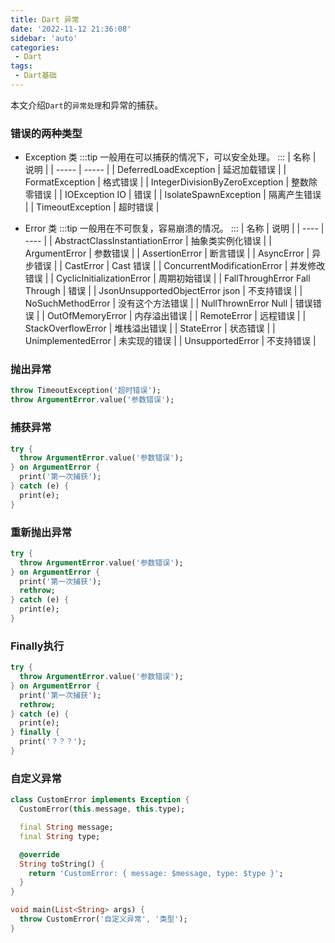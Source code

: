 ```yaml
---
title: Dart 异常
date: '2022-11-12 21:36:08'
sidebar: 'auto'
categories:
 - Dart
tags:
 - Dart基础
---
```



本文介绍`Dart`的`异常处理`和异常的捕获。
<!-- more -->

### 错误的两种类型
  - Exception 类
    :::tip
    一般用在可以捕获的情况下，可以安全处理。
    :::
    | 名称 | 说明 |
    | ----- | ----- |
    | DeferredLoadException |	延迟加载错误 |
    | FormatException	| 格式错误 |
    | IntegerDivisionByZeroException | 整数除零错误 |
    | IOException	IO | 错误 |
    | IsolateSpawnException | 隔离产生错误 |
    | TimeoutException | 超时错误 |

  - Error 类
    :::tip
    一般用在不可恢复，容易崩溃的情况。
    :::
    | 名称 | 说明 |
    | ---- | ---- |
    | AbstractClassInstantiationError |	抽象类实例化错误 |
    | ArgumentError |	参数错误 |
    | AssertionError |	断言错误 |
    | AsyncError |	异步错误 |
    | CastError |	Cast 错误 |
    | ConcurrentModificationError |	并发修改错误 |
    | CyclicInitializationError |	周期初始错误 |
    | FallThroughError Fall Through | 错误 |
    | JsonUnsupportedObjectError json | 不支持错误 |
    | NoSuchMethodError |	没有这个方法错误 |
    | NullThrownError Null | 错误错误 |
    | OutOfMemoryError | 内存溢出错误 |
    | RemoteError |	远程错误 |
    | StackOverflowError | 堆栈溢出错误 |
    | StateError | 状态错误 |
    | UnimplementedError | 未实现的错误 |
    | UnsupportedError | 不支持错误 |
    

### 抛出异常
  ```dart
  throw TimeoutException('超时错误');
  throw ArgumentError.value('参数错误');
  ```

### 捕获异常
  ```dart
  try {
    throw ArgumentError.value('参数错误');
  } on ArgumentError {
    print('第一次捕获');
  } catch (e) {
    print(e);
  }
  ```

### 重新抛出异常
  ```dart
  try {
    throw ArgumentError.value('参数错误');
  } on ArgumentError {
    print('第一次捕获');
    rethrow;
  } catch (e) {
    print(e);
  }
  ```

### Finally执行
  ```dart
  try {
    throw ArgumentError.value('参数错误');
  } on ArgumentError {
    print('第一次捕获');
    rethrow;
  } catch (e) {
    print(e);
  } finally {
    print('？？？');
  }
  ```

### 自定义异常
  ```dart
  class CustomError implements Exception {
    CustomError(this.message, this.type);

    final String message;
    final String type;

    @override
    String toString() {
      return 'CustomError: { message: $message, type: $type }';
    }
  }

  void main(List<String> args) {
    throw CustomError('自定义异常', '类型');
  }
  ```
  